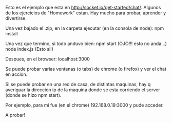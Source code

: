 Esto es el ejemplo que esta en http://socket.io/get-started/chat/.
Algunos de los ejercicios de "Homework" estan.
Hay mucho para probar, aprender y divertirse.


Una vez bajado el .zip, en la carpeta ejecutar (en la consola de node):
	npm install

Una vez que termino, si todo anduvo bien:
	npm start (OJO!!! esto no anda...)
	node index.js (Esto si!)

Despues, en el browser:
	localhost:3000

Se puede probar varias ventanas (o tabs) de chrome (o firefox) y ver
el chat en accion.

SI se puede probar en una red de casa, de distintas maquinas, hay q averiguar
la direccion ip de la maquina donde se esta corriendo el server (donde se hizo
npm start).

Por ejemplo, para mi fue (en el chrome) 192.168.0.19:3000 y pude acceder.

A probar!
